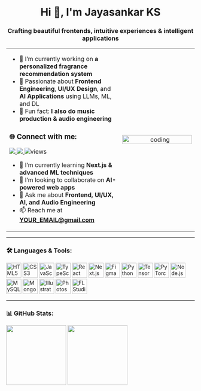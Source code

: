 <!-- Profile Header -->
<h1 align="center">Hi 👋, I'm Jayasankar KS</h1>
<h3 align="center">Crafting beautiful frontends, intuitive experiences & intelligent applications</h3>

<!-- Two-column layout -->
<table>
<tr>
<td width="60%">

- 🚀 I’m currently working on **a personalized fragrance recommendation system**
- 🎨 Passionate about **Frontend Engineering**, **UI/UX Design**, and **AI Applications** using LLMs, ML, and DL
- 🎵 Fun fact: **I also do music production & audio engineering**

### 🌐 Connect with me:
<a href="[https://www.linkedin.com/in/YOUR_LINKEDIN](https://www.linkedin.com/in/jayasankar-ks-qa2003/)" target="_blank">
  <img src="https://img.shields.io/badge/LinkedIn-0A66C2?style=for-the-badge&logo=linkedin&logoColor=white" />
</a>
<a href="mailto:jayasankarkumars@gmail.com" target="_blank">
  <img src="https://img.shields.io/badge/Email-D14836?style=for-the-badge&logo=gmail&logoColor=white" />
</a>

<img src="https://komarev.com/ghpvc/?username=ksjayasankar&label=Profile%20views&color=0e75b6&style=flat" alt="views" />

- 🌱 I’m currently learning **Next.js & advanced ML techniques**
- 🤝 I’m looking to collaborate on **AI-powered web apps**
- 💬 Ask me about **Frontend, UI/UX, AI, and Audio Engineering**
- 📫 Reach me at **YOUR_EMAIL@gmail.com**

</td>
<td width="40%" align="center">
  <img src="https://raw.githubusercontent.com/saadeghi/saadeghi/master/dino.gif" alt="coding" width="100%" />
</td>
</tr>
</table>

---

### 🛠 Languages & Tools:
<p align="left">
  <!-- Frontend -->
  <img src="https://cdn.jsdelivr.net/gh/devicons/devicon/icons/html5/html5-original.svg" height="40" alt="HTML5" />
  <img src="https://cdn.jsdelivr.net/gh/devicons/devicon/icons/css3/css3-original.svg" height="40" alt="CSS3" />
  <img src="https://cdn.jsdelivr.net/gh/devicons/devicon/icons/javascript/javascript-original.svg" height="40" alt="JavaScript" />
  <img src="https://cdn.jsdelivr.net/gh/devicons/devicon/icons/typescript/typescript-original.svg" height="40" alt="TypeScript" />
  <img src="https://cdn.jsdelivr.net/gh/devicons/devicon/icons/react/react-original.svg" height="40" alt="React" />
  <img src="https://cdn.jsdelivr.net/gh/devicons/devicon/icons/nextjs/nextjs-original.svg" height="40" alt="Next.js" />
  <img src="https://cdn.jsdelivr.net/gh/devicons/devicon/icons/figma/figma-original.svg" height="40" alt="Figma" />
  
  <!-- AI & Backend -->
  <img src="https://cdn.jsdelivr.net/gh/devicons/devicon/icons/python/python-original.svg" height="40" alt="Python" />
  <img src="https://cdn.jsdelivr.net/gh/devicons/devicon/icons/tensorflow/tensorflow-original.svg" height="40" alt="TensorFlow" />
  <img src="https://cdn.jsdelivr.net/gh/devicons/devicon/icons/pytorch/pytorch-original.svg" height="40" alt="PyTorch" />
  <img src="https://cdn.jsdelivr.net/gh/devicons/devicon/icons/nodejs/nodejs-original.svg" height="40" alt="Node.js" />
  <img src="https://cdn.jsdelivr.net/gh/devicons/devicon/icons/mysql/mysql-original.svg" height="40" alt="MySQL" />
  <img src="https://cdn.jsdelivr.net/gh/devicons/devicon/icons/mongodb/mongodb-original.svg" height="40" alt="MongoDB" />
  
  <!-- Creative -->
  <img src="https://cdn.jsdelivr.net/gh/devicons/devicon/icons/illustrator/illustrator-plain.svg" height="40" alt="Illustrator" />
  <img src="https://cdn.jsdelivr.net/gh/devicons/devicon/icons/photoshop/photoshop-plain.svg" height="40" alt="Photoshop" />
  <img src="https://cdn-icons-png.flaticon.com/512/5968/5968565.png" height="40" alt="FL Studio" />
</p>

---

### 📊 GitHub Stats:
<p>
  <img src="https://github-readme-stats.vercel.app/api?username=YOUR_GITHUB&show_icons=true&theme=radical" height="160" />
  <img src="https://streak-stats.demolab.com?user=YOUR_GITHUB&theme=radical" height="160" />
</p>
